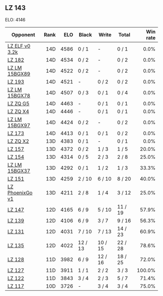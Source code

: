 ## LZ 143 ##

ELO: 4146

Opponent | Rank | ELO | Black | Write | Total | Win rate
---------|-----:|----:|-------|-------|-------|-------:
[LZ ELF v0 3.2k](LZ%20ELF%20v0%203.2k.md) | 14D | 4586 | 0 / 1 | - | 0 / 1 | 0.0%
[LZ 182](LZ%20182.md) | 14D | 4534 | 0 / 2 | - | 0 / 2 | 0.0%
[LZ LM 15BGX89](LZ%20LM%2015BGX89.md) | 14D | 4522 | 0 / 2 | - | 0 / 2 | 0.0%
[LZ 193](LZ%20193.md) | 14D | 4521 | - | 0 / 2 | 0 / 2 | 0.0%
[LZ LM 15BGX78](LZ%20LM%2015BGX78.md) | 14D | 4507 | 0 / 3 | 0 / 1 | 0 / 4 | 0.0%
[LZ ZQ G5](LZ%20ZQ%20G5.md) | 14D | 4463 | - | 0 / 1 | 0 / 1 | 0.0%
[LZ ZQ X4](LZ%20ZQ%20X4.md) | 14D | 4446 | - | 0 / 1 | 0 / 1 | 0.0%
[LZ LM 15BGX97](LZ%20LM%2015BGX97.md) | 14D | 4424 | 0 / 2 | - | 0 / 2 | 0.0%
[LZ 173](LZ%20173.md) | 14D | 4413 | 0 / 1 | 0 / 1 | 0 / 2 | 0.0%
[LZ ZQ X2](LZ%20ZQ%20X2.md) | 13D | 4383 | 0 / 1 | - | 0 / 1 | 0.0%
[LZ 157](LZ%20157.md) | 13D | 4372 | 0 / 2 | 1 / 3 | 1 / 5 | 20.0%
[LZ 154](LZ%20154.md) | 13D | 4314 | 0 / 5 | 2 / 3 | 2 / 8 | 25.0%
[LZ LM 15BGX37](LZ%20LM%2015BGX37.md) | 13D | 4292 | 0 / 1 | 1 / 2 | 1 / 3 | 33.3%
[LZ 151](LZ%20151.md) | 13D | 4259 | 2 / 10 | 6 / 10 | 8 / 20 | 40.0%
[LZ PhoenixGo v1](LZ%20PhoenixGo%20v1.md) | 13D | 4211 | 2 / 8 | 1 / 4 | 3 / 12 | 25.0%
[LZ 147](LZ%20147.md) | 12D | 4165 | 6 / 9 | 5 / 10 | 11 / 19 | 57.9%
[LZ 139](LZ%20139.md) | 12D | 4106 | 6 / 9 | 3 / 7 | 9 / 16 | 56.3%
[LZ 131](LZ%20131.md) | 12D | 4031 | 7 / 10 | 7 / 13 | 14 / 23 | 60.9%
[LZ 135](LZ%20135.md) | 12D | 4022 | 12 / 13 | 10 / 15 | 22 / 28 | 78.6%
[LZ 128](LZ%20128.md) | 11D | 3982 | 6 / 9 | 12 / 16 | 18 / 25 | 72.0%
[LZ 127](LZ%20127.md) | 11D | 3911 | 1 / 1 | 2 / 2 | 3 / 3 | 100.0%
[LZ 122](LZ%20122.md) | 11D | 3843 | 3 / 4 | 2 / 3 | 5 / 7 | 71.4%
[LZ 117](LZ%20117.md) | 10D | 3726 | - | 3 / 4 | 3 / 4 | 75.0%
